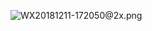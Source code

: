 ![WX20181211-172050@2x.png](https://p1-jj.byteimg.com/tos-cn-i-t2oaga2asx/gold-user-assets/2018/12/11/1679c94fc8839bcc~tplv-t2oaga2asx-watermark.awebp)

